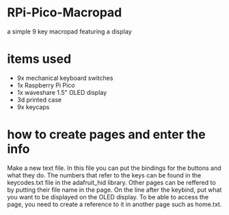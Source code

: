 # RPi-Pico-Macropad
a simple 9 key macropad featuring a display

# items used
- 9x mechanical keyboard switches
- 1x Raspberry Pi Pico
- 1x waveshare 1.5" OLED display
- 3d printed case
- 9x keycaps

# how to create pages and enter the info
Make a new text file. In this file you can put the bindings for the buttons and what they do. The numbers that refer to the keys can be found in the keycodes.txt file in the adafruit_hid library. Other pages can be reffered to by putting their file name in the page. On the line after the keybind, put what you want to be displayed on the OLED display. To be able to access the page, you need to create a reference to it in another page such as home.txt.
